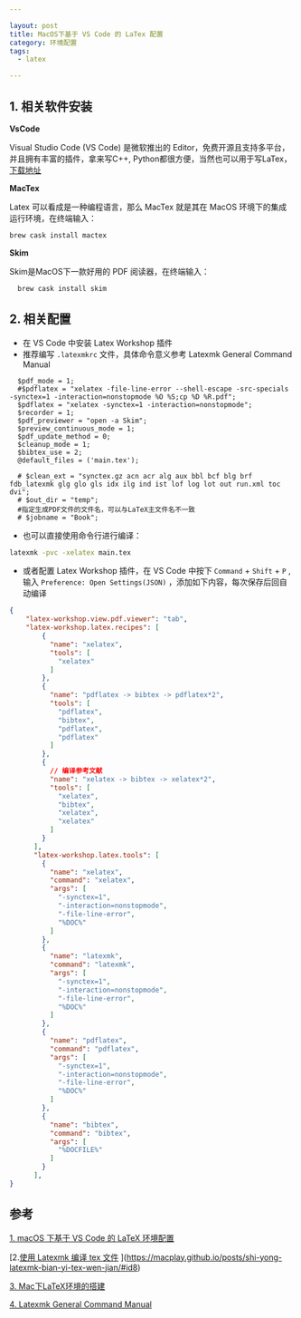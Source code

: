 ```yaml
---

layout: post
title: MacOS下基于 VS Code 的 LaTex 配置
category: 环境配置
tags: 
  - latex

---
```


<style>
img{
    width: 60%;
    padding-left: 20%;
}
</style>



## 1. 相关软件安装

**VsCode**

Visual Studio Code (VS Code) 是微软推出的 Editor，免费开源且支持多平台，并且拥有丰富的插件，拿来写C++, Python都很方便，当然也可以用于写LaTex，[下载地址](https://code.visualstudio.com/Download)  

**MacTex**

Latex 可以看成是一种编程语言，那么 MacTex 就是其在 MacOS 环境下的集成运行环境，在终端输入：

```bash
brew cask install mactex
```

**Skim**

Skim是MacOS下一款好用的 PDF 阅读器，在终端输入：

```bash
  brew cask install skim
```



## 2. 相关配置

- 在 VS Code 中安装 Latex Workshop 插件
- 推荐编写 `.latexmkrc` 文件，具体命令意义参考 Latexmk General Command Manual

```
  $pdf_mode = 1;
  #$pdflatex = "xelatex -file-line-error --shell-escape -src-specials -synctex=1 -interaction=nonstopmode %O %S;cp %D %R.pdf";
  $pdflatex = "xelatex -synctex=1 -interaction=nonstopmode";
  $recorder = 1;
  $pdf_previewer = "open -a Skim";
  $preview_continuous_mode = 1;
  $pdf_update_method = 0;
  $cleanup_mode = 1;
  $bibtex_use = 2;
  @default_files = ('main.tex');
  
  # $clean_ext = "synctex.gz acn acr alg aux bbl bcf blg brf fdb_latexmk glg glo gls idx ilg ind ist lof log lot out run.xml toc dvi";
  # $out_dir = "temp";
  #指定生成PDF文件的文件名，可以与LaTeX主文件名不一致
  # $jobname = "Book";
```

- 也可以直接使用命令行进行编译：

```bash
latexmk -pvc -xelatex main.tex
```

- 或者配置 Latex Workshop 插件，在 VS Code 中按下 `Command` + `Shift` + `P` , 输入 `Preference: Open Settings(JSON)` ，添加如下内容，每次保存后回自动编译



```json
{
    "latex-workshop.view.pdf.viewer": "tab",
    "latex-workshop.latex.recipes": [
        {
          "name": "xelatex",
          "tools": [
            "xelatex"
          ]
        },
        {
          "name": "pdflatex -> bibtex -> pdflatex*2",
          "tools": [
            "pdflatex",
            "bibtex",
            "pdflatex",
            "pdflatex"
          ]
        },
        {
          // 编译参考文献
          "name": "xelatex -> bibtex -> xelatex*2",
          "tools": [
            "xelatex",
            "bibtex",
            "xelatex",
            "xelatex"
          ]
        }
      ],
      "latex-workshop.latex.tools": [
        {
          "name": "xelatex",
          "command": "xelatex",
          "args": [
            "-synctex=1",
            "-interaction=nonstopmode",
            "-file-line-error",
            "%DOC%"
          ]
        },
        {
          "name": "latexmk",
          "command": "latexmk",
          "args": [
            "-synctex=1",
            "-interaction=nonstopmode",
            "-file-line-error",
            "%DOC%"
          ]
        },
        {
          "name": "pdflatex",
          "command": "pdflatex",
          "args": [
            "-synctex=1",
            "-interaction=nonstopmode",
            "-file-line-error",
            "%DOC%"
          ]
        },
        {
          "name": "bibtex",
          "command": "bibtex",
          "args": [
            "%DOCFILE%"
          ]
        }
      ],
}
```







## 参考

[1. macOS 下基于 VS Code 的 LaTeX 环境配置](https://www.jianshu.com/p/c09b3409317f)

[2.[使用 Latexmk 编译 tex 文件](https://macplay.github.io/posts/shi-yong-latexmk-bian-yi-tex-wen-jian/) ](https://macplay.github.io/posts/shi-yong-latexmk-bian-yi-tex-wen-jian/#id8)

[3. Mac下LaTeX环境的搭建](https://fengxc.me/Mac%E4%B8%8BLaTeX%E7%8E%AF%E5%A2%83%E7%9A%84%E6%90%AD%E5%BB%BA.html)

[4. Latexmk General Command Manual](http://personal.psu.edu/jcc8//software/latexmk-jcc/latexmk-465.pdf)